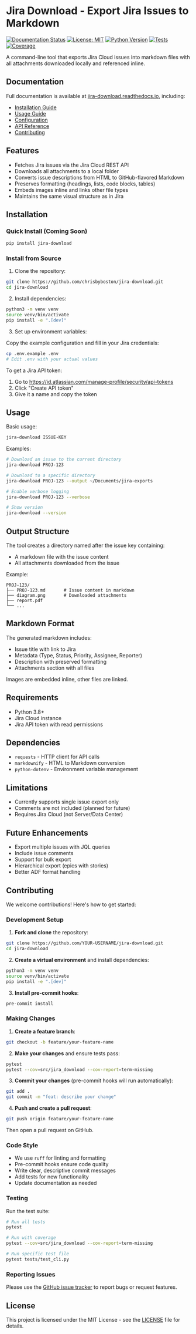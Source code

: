 # Jira Download - Export Jira Issues to Markdown

[![Documentation Status](https://readthedocs.org/projects/jira-download/badge/?version=latest)](https://jira-download.readthedocs.io/en/latest/?badge=latest)
[![License: MIT](https://img.shields.io/badge/License-MIT-yellow.svg)](https://opensource.org/licenses/MIT)
[![Python Version](https://img.shields.io/badge/python-3.8%2B-blue)](https://www.python.org/downloads/)
[![Tests](https://img.shields.io/badge/tests-passing-brightgreen)](https://github.com/chrisbyboston/jira-download/actions)
[![Coverage](https://img.shields.io/badge/coverage-87%25-green)](https://github.com/chrisbyboston/jira-download/actions)

A command-line tool that exports Jira Cloud issues into markdown files with all attachments downloaded locally and referenced inline.

## Documentation

Full documentation is available at [jira-download.readthedocs.io](https://jira-download.readthedocs.io/), including:

- [Installation Guide](https://jira-download.readthedocs.io/en/latest/installation.html)
- [Usage Guide](https://jira-download.readthedocs.io/en/latest/usage.html)
- [Configuration](https://jira-download.readthedocs.io/en/latest/configuration.html)
- [API Reference](https://jira-download.readthedocs.io/en/latest/api_reference.html)
- [Contributing](https://jira-download.readthedocs.io/en/latest/contributing.html)

## Features

- Fetches Jira issues via the Jira Cloud REST API
- Downloads all attachments to a local folder
- Converts issue descriptions from HTML to GitHub-flavored Markdown
- Preserves formatting (headings, lists, code blocks, tables)
- Embeds images inline and links other file types
- Maintains the same visual structure as in Jira

## Installation

### Quick Install (Coming Soon)
```bash
pip install jira-download
```

### Install from Source

1. Clone the repository:
```bash
git clone https://github.com/chrisbyboston/jira-download.git
cd jira-download
```

2. Install dependencies:
```bash
python3 -m venv venv
source venv/bin/activate
pip install -e ".[dev]"
```

3. Set up environment variables:

Copy the example configuration and fill in your Jira credentials:
```bash
cp .env.example .env
# Edit .env with your actual values
```

To get a Jira API token:
1. Go to https://id.atlassian.com/manage-profile/security/api-tokens
2. Click "Create API token"
3. Give it a name and copy the token

## Usage

Basic usage:
```bash
jira-download ISSUE-KEY
```

Examples:
```bash
# Download an issue to the current directory
jira-download PROJ-123

# Download to a specific directory
jira-download PROJ-123 --output ~/Documents/jira-exports

# Enable verbose logging
jira-download PROJ-123 --verbose

# Show version
jira-download --version
```

## Output Structure

The tool creates a directory named after the issue key containing:
- A markdown file with the issue content
- All attachments downloaded from the issue

Example:
```
PROJ-123/
├── PROJ-123.md       # Issue content in markdown
├── diagram.png       # Downloaded attachments
├── report.pdf
└── ...
```

## Markdown Format

The generated markdown includes:
- Issue title with link to Jira
- Metadata (Type, Status, Priority, Assignee, Reporter)
- Description with preserved formatting
- Attachments section with all files

Images are embedded inline, other files are linked.

## Requirements

- Python 3.8+
- Jira Cloud instance
- Jira API token with read permissions

## Dependencies

- `requests` - HTTP client for API calls
- `markdownify` - HTML to Markdown conversion
- `python-dotenv` - Environment variable management

## Limitations

- Currently supports single issue export only
- Comments are not included (planned for future)
- Requires Jira Cloud (not Server/Data Center)

## Future Enhancements

- Export multiple issues with JQL queries
- Include issue comments
- Support for bulk export
- Hierarchical export (epics with stories)
- Better ADF format handling

## Contributing

We welcome contributions! Here's how to get started:

### Development Setup

1. **Fork and clone** the repository:
```bash
git clone https://github.com/YOUR-USERNAME/jira-download.git
cd jira-download
```

2. **Create a virtual environment** and install dependencies:
```bash
python3 -m venv venv
source venv/bin/activate
pip install -e ".[dev]"
```

3. **Install pre-commit hooks**:
```bash
pre-commit install
```

### Making Changes

1. **Create a feature branch**:
```bash
git checkout -b feature/your-feature-name
```

2. **Make your changes** and ensure tests pass:
```bash
pytest
pytest --cov=src/jira_download --cov-report=term-missing
```

3. **Commit your changes** (pre-commit hooks will run automatically):
```bash
git add .
git commit -m "feat: describe your change"
```

4. **Push and create a pull request**:
```bash
git push origin feature/your-feature-name
```

Then open a pull request on GitHub.

### Code Style

- We use `ruff` for linting and formatting
- Pre-commit hooks ensure code quality
- Write clear, descriptive commit messages
- Add tests for new functionality
- Update documentation as needed

### Testing

Run the test suite:
```bash
# Run all tests
pytest

# Run with coverage
pytest --cov=src/jira_download --cov-report=term-missing

# Run specific test file
pytest tests/test_cli.py
```

### Reporting Issues

Please use the [GitHub issue tracker](https://github.com/chrisbyboston/jira-download/issues) to report bugs or request features.

## License

This project is licensed under the MIT License - see the [LICENSE](LICENSE) file for details.
